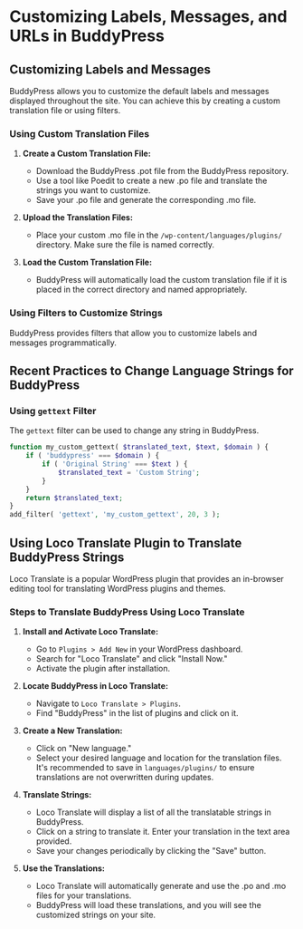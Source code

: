 # Customizing Labels, Messages, and URLs in BuddyPress

## Customizing Labels and Messages

BuddyPress allows you to customize the default labels and messages displayed throughout the site. You can achieve this by creating a custom translation file or using filters.

### Using Custom Translation Files

1. **Create a Custom Translation File:**

   - Download the BuddyPress .pot file from the BuddyPress repository.
   - Use a tool like Poedit to create a new .po file and translate the strings you want to customize.
   - Save your .po file and generate the corresponding .mo file.

2. **Upload the Translation Files:**

   - Place your custom .mo file in the `/wp-content/languages/plugins/` directory. Make sure the file is named correctly.

3. **Load the Custom Translation File:**
   - BuddyPress will automatically load the custom translation file if it is placed in the correct directory and named appropriately.

### Using Filters to Customize Strings

BuddyPress provides filters that allow you to customize labels and messages programmatically.

## Recent Practices to Change Language Strings for BuddyPress

### Using `gettext` Filter

The `gettext` filter can be used to change any string in BuddyPress.

```PHP
function my_custom_gettext( $translated_text, $text, $domain ) {
    if ( 'buddypress' === $domain ) {
        if ( 'Original String' === $text ) {
            $translated_text = 'Custom String';
        }
    }
    return $translated_text;
}
add_filter( 'gettext', 'my_custom_gettext', 20, 3 );
```

## Using Loco Translate Plugin to Translate BuddyPress Strings

Loco Translate is a popular WordPress plugin that provides an in-browser editing tool for translating WordPress plugins and themes.

### Steps to Translate BuddyPress Using Loco Translate

1. **Install and Activate Loco Translate:**

   - Go to `Plugins > Add New` in your WordPress dashboard.
   - Search for "Loco Translate" and click "Install Now."
   - Activate the plugin after installation.

2. **Locate BuddyPress in Loco Translate:**

   - Navigate to `Loco Translate > Plugins`.
   - Find "BuddyPress" in the list of plugins and click on it.

3. **Create a New Translation:**

   - Click on "New language."
   - Select your desired language and location for the translation files. It's recommended to save in `languages/plugins/` to ensure translations are not overwritten during updates.

4. **Translate Strings:**

   - Loco Translate will display a list of all the translatable strings in BuddyPress.
   - Click on a string to translate it. Enter your translation in the text area provided.
   - Save your changes periodically by clicking the "Save" button.

5. **Use the Translations:**
   - Loco Translate will automatically generate and use the .po and .mo files for your translations.
   - BuddyPress will load these translations, and you will see the customized strings on your site.
